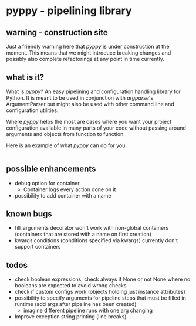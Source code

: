 # pyppy - pipelining library
## warning - construction site
Just a friendly warning here that *pyppy* is under construction at the moment. This 
means that we might introduce breaking changes and possibly also complete refactorings at any point in
time currently. 
## what is it?
What is *pyppy*? An easy pipelining and configuration handling library for Python. 
It is meant to be used in conjunction with *argparse*'s ArgumentParser but might also 
be used with other command line and configuration utilities. 

Where *pyppy* helps the most are cases where you want your project configuration available in
many parts of your code without passing around arguments and objects from function to function.

Here is an example of what *pyppy* can do for you:
```python

```


## possible enhancements
* debug option for container
    * Container logs every action done on it 
* possibility to add container with a name 

## known bugs
* fill_arguments decorator won't work with non-global containers (containers that
are stored with a name on first creation)
* kwargs conditions (conditions specified via kwargs) currently don't support containers

## todos
* check boolean expressions; check always if None or not None where no booleans
are expected to avoid wrong checks
* check if custom configs work (objects holding just instance attributes)
* possibility to specify arguments for pipeline steps that must be filled in runtime
(add args after pipeline has been created)
    * imagine different pipeline runs with one arg changing 
* Improve exception string printing (line breaks)